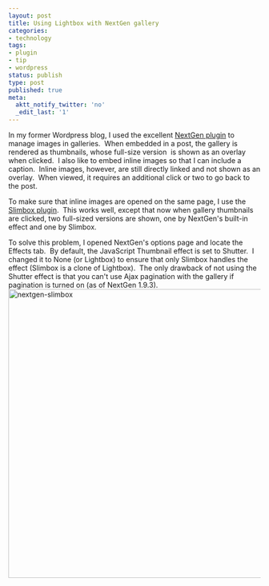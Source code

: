 ```yaml
---
layout: post
title: Using Lightbox with NextGen gallery
categories:
- technology
tags:
- plugin
- tip
- wordpress
status: publish
type: post
published: true
meta:
  aktt_notify_twitter: 'no'
  _edit_last: '1'
---
```

In my former Wordpress blog, I used the excellent [NextGen plugin](http://wordpress.org/extend/plugins/nextgen-gallery/) to manage images in galleries.  When embedded in a post, the gallery is rendered as thumbnails, whose full-size version  is shown as an overlay when clicked.  I also like to embed inline images so that I can include a caption.  Inline images, however, are still directly linked and not shown as an overlay.  When viewed, it requires an additional click or two to go back to the post.

To make sure that inline images are opened on the same page, I use the [Slimbox plugin](http://wordpress.org/extend/plugins/slimbox/).  This works well, except that now when gallery thumbnails are clicked, two full-sized versions are shown, one by NextGen's built-in effect and one by Slimbox.

To solve this problem, I opened NextGen's options page and locate the Effects tab.  By default, the JavaScript Thumbnail effect is set to Shutter.  I changed it to None (or Lightbox) to ensure that only Slimbox handles the effect (Slimbox is a clone of Lightbox).  The only drawback of not using the Shutter effect is that you can't use Ajax pagination with the gallery if pagination is turned on (as of NextGen 1.9.3).
<img title="nextgen-slimbox" src="http://www.yentran.org/blog/wp-content/uploads/2012/03/nextgen-slimbox.png" width="800" height="578" />

